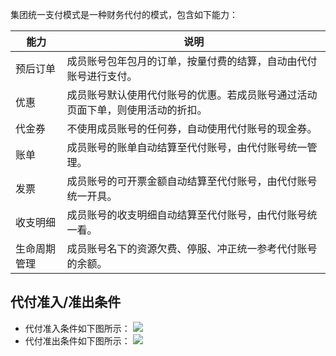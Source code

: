 
集团统一支付模式是一种财务代付的模式，包含如下能力：

| 能力         | 说明                                                         |
| ------------ | ------------------------------------------------------------ |
| 预后订单     | 成员账号包年包月的订单，按量付费的结算，自动由代付账号进行支付。 |
| 优惠         | 成员账号默认使用代付账号的优惠。若成员账号通过活动页面下单，则使用活动的折扣。 |
| 代金券       | 不使用成员账号的任何券，自动使用代付账号的现金券。           |
| 账单         | 成员账号的账单自动结算至代付账号，由代付账号统一管理。       |
| 发票         | 成员账号的可开票金额自动结算至代付账号，由代付账号统一开具。 |
| 收支明细     | 成员账号的收支明细自动结算至代付账号，由代付账号统一看。     |
| 生命周期管理 | 成员账号名下的资源欠费、停服、冲正统一参考代付账号的余额。   |


## 代付准入/准出条件
- 代付准入条件如下图所示：
![](https://qcloudimg.tencent-cloud.cn/raw/82947a53edf0c10a9ea954b69f342c29.png)
- 代付准出条件如下图所示：
![](https://qcloudimg.tencent-cloud.cn/raw/6a61cdc28db88bf9fcce5d94f765931d.png)
